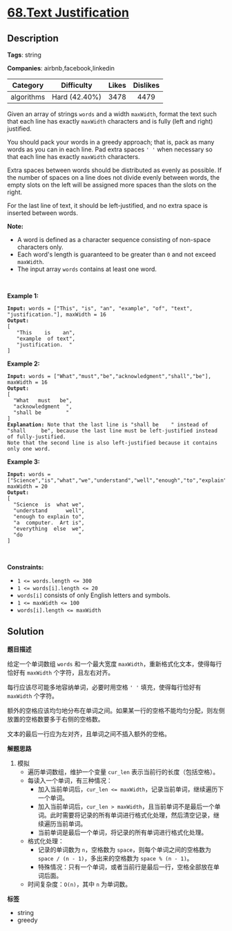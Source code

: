 # [68.Text Justification](https://leetcode.com/problems/text-justification/description/)

## Description

**Tags**: string

**Companies**: airbnb,facebook,linkedin

|  Category  |  Difficulty   | Likes | Dislikes |
| :--------: | :-----------: | :---: | :------: |
| algorithms | Hard (42.40%) | 3478  |   4479   |

<p>Given an array of strings <code>words</code> and a width <code>maxWidth</code>, format the text such that each line has exactly <code>maxWidth</code> characters and is fully (left and right) justified.</p>
<p>You should pack your words in a greedy approach; that is, pack as many words as you can in each line. Pad extra spaces <code>&#39; &#39;</code> when necessary so that each line has exactly <code>maxWidth</code> characters.</p>
<p>Extra spaces between words should be distributed as evenly as possible. If the number of spaces on a line does not divide evenly between words, the empty slots on the left will be assigned more spaces than the slots on the right.</p>
<p>For the last line of text, it should be left-justified, and no extra space is inserted between words.</p>
<p><strong>Note:</strong></p>
<ul>
  <li>A word is defined as a character sequence consisting of non-space characters only.</li>
  <li>Each word&#39;s length is guaranteed to be greater than <code>0</code> and not exceed <code>maxWidth</code>.</li>
  <li>The input array <code>words</code> contains at least one word.</li>
</ul>
<p>&nbsp;</p>
<p><strong class="example">Example 1:</strong></p>
<pre><code><strong>Input:</strong> words = [&quot;This&quot;, &quot;is&quot;, &quot;an&quot;, &quot;example&quot;, &quot;of&quot;, &quot;text&quot;, &quot;justification.&quot;], maxWidth = 16
<strong>Output:</strong>
[
&nbsp; &nbsp;&quot;This &nbsp; &nbsp;is &nbsp; &nbsp;an&quot;,
&nbsp; &nbsp;&quot;example &nbsp;of text&quot;,
&nbsp; &nbsp;&quot;justification. &nbsp;&quot;
]</code></pre>
<p><strong class="example">Example 2:</strong></p>
<pre><code><strong>Input:</strong> words = [&quot;What&quot;,&quot;must&quot;,&quot;be&quot;,&quot;acknowledgment&quot;,&quot;shall&quot;,&quot;be&quot;], maxWidth = 16
<strong>Output:</strong>
[
&nbsp; &quot;What &nbsp; must &nbsp; be&quot;,
&nbsp; &quot;acknowledgment &nbsp;&quot;,
&nbsp; &quot;shall be &nbsp; &nbsp; &nbsp; &nbsp;&quot;
]
<strong>Explanation:</strong> Note that the last line is &quot;shall be    &quot; instead of &quot;shall     be&quot;, because the last line must be left-justified instead of fully-justified.
Note that the second line is also left-justified because it contains only one word.</code></pre>
<p><strong class="example">Example 3:</strong></p>
<pre><code><strong>Input:</strong> words = [&quot;Science&quot;,&quot;is&quot;,&quot;what&quot;,&quot;we&quot;,&quot;understand&quot;,&quot;well&quot;,&quot;enough&quot;,&quot;to&quot;,&quot;explain&quot;,&quot;to&quot;,&quot;a&quot;,&quot;computer.&quot;,&quot;Art&quot;,&quot;is&quot;,&quot;everything&quot;,&quot;else&quot;,&quot;we&quot;,&quot;do&quot;], maxWidth = 20
<strong>Output:</strong>
[
&nbsp; &quot;Science &nbsp;is &nbsp;what we&quot;,
  &quot;understand &nbsp; &nbsp; &nbsp;well&quot;,
&nbsp; &quot;enough to explain to&quot;,
&nbsp; &quot;a &nbsp;computer. &nbsp;Art is&quot;,
&nbsp; &quot;everything &nbsp;else &nbsp;we&quot;,
&nbsp; &quot;do &nbsp; &nbsp; &nbsp; &nbsp; &nbsp; &nbsp; &nbsp; &nbsp; &nbsp;&quot;
]</code></pre>
<p>&nbsp;</p>
<p><strong>Constraints:</strong></p>
<ul>
  <li><code>1 &lt;= words.length &lt;= 300</code></li>
  <li><code>1 &lt;= words[i].length &lt;= 20</code></li>
  <li><code>words[i]</code> consists of only English letters and symbols.</li>
  <li><code>1 &lt;= maxWidth &lt;= 100</code></li>
  <li><code>words[i].length &lt;= maxWidth</code></li>
</ul>

## Solution

**题目描述**

给定一个单词数组 `words` 和一个最大宽度 `maxWidth`，重新格式化文本，使得每行恰好有 `maxWidth` 个字符，且左右对齐。

每行应该尽可能多地容纳单词，必要时用空格 `' '` 填充，使得每行恰好有 `maxWidth` 个字符。

额外的空格应该均匀地分布在单词之间。如果某一行的空格不能均匀分配，则左侧放置的空格数要多于右侧的空格数。

文本的最后一行应为左对齐，且单词之间不插入额外的空格。

**解题思路**

1. 模拟
   - 遍历单词数组，维护一个变量 `cur_len` 表示当前行的长度（包括空格）。
   - 每读入一个单词，有三种情况：
     - 加入当前单词后，`cur_len <= maxWidth`，记录当前单词，继续遍历下一个单词。
     - 加入当前单词后，`cur_len > maxWidth`，且当前单词不是最后一个单词。此时需要将记录的所有单词进行格式化处理，然后清空记录，继续遍历当前单词。
     - 当前单词是最后一个单词，将记录的所有单词进行格式化处理。
   - 格式化处理：
     - 记录的单词数为 `n`，空格数为 `space`，则每个单词之间的空格数为 `space / (n - 1)`，多出来的空格数为 `space % (n - 1)`。
     - 特殊情况：只有一个单词，或者当前行是最后一行，空格全部放在单词后面。
   - 时间复杂度：`O(n)`，其中 `n` 为单词数。

**标签**

- string
- greedy

